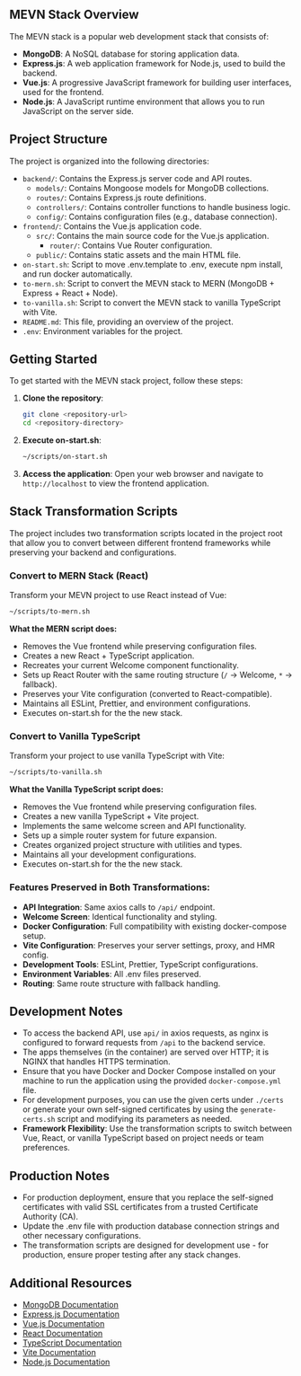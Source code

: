 
## MEVN Stack Overview
The MEVN stack is a popular web development stack that consists of:
-   **MongoDB**: A NoSQL database for storing application data.
-   **Express.js**: A web application framework for Node.js, used to build the backend.
-   **Vue.js**: A progressive JavaScript framework for building user interfaces, used for the frontend.
-   **Node.js**: A JavaScript runtime environment that allows you to run JavaScript on the server side.

## Project Structure
The project is organized into the following directories:
-   `backend/`: Contains the Express.js server code and API routes.
    -   `models/`: Contains Mongoose models for MongoDB collections.
    -   `routes/`: Contains Express.js route definitions.
    -   `controllers/`: Contains controller functions to handle business logic.
    -   `config/`: Contains configuration files (e.g., database connection).
-   `frontend/`: Contains the Vue.js application code.
    -   `src/`: Contains the main source code for the Vue.js application.
        -   `router/`: Contains Vue Router configuration.
    -   `public/`: Contains static assets and the main HTML file.
-   `on-start.sh`: Script to move .env.template to .env, execute npm install, and run docker automatically.
-   `to-mern.sh`: Script to convert the MEVN stack to MERN (MongoDB + Express + React + Node).
-   `to-vanilla.sh`: Script to convert the MEVN stack to vanilla TypeScript with Vite.
-   `README.md`: This file, providing an overview of the project.
-   `.env`: Environment variables for the project.

## Getting Started
To get started with the MEVN stack project, follow these steps:
1.  **Clone the repository**:
    ```bash
    git clone <repository-url>
    cd <repository-directory>
    ```
2.  **Execute on-start.sh**:
    ```bash
    ~/scripts/on-start.sh
    ```
3.  **Access the application**: Open your web browser and navigate to `http://localhost` to view the frontend application.

## Stack Transformation Scripts
The project includes two transformation scripts located in the project root that allow you to convert between different frontend frameworks while preserving your backend and configurations.

### Convert to MERN Stack (React)
Transform your MEVN project to use React instead of Vue:
```bash
~/scripts/to-mern.sh
```
**What the MERN script does:**
-   Removes the Vue frontend while preserving configuration files.
-   Creates a new React + TypeScript application.
-   Recreates your current Welcome component functionality.
-   Sets up React Router with the same routing structure (`/` → Welcome, `*` → fallback).
-   Preserves your Vite configuration (converted to React-compatible).
-   Maintains all ESLint, Prettier, and environment configurations.
-   Executes on-start.sh for the the new stack.

### Convert to Vanilla TypeScript
Transform your project to use vanilla TypeScript with Vite:
```bash
~/scripts/to-vanilla.sh
```
**What the Vanilla TypeScript script does:**
-   Removes the Vue frontend while preserving configuration files.
-   Creates a new vanilla TypeScript + Vite project.
-   Implements the same welcome screen and API functionality.
-   Sets up a simple router system for future expansion.
-   Creates organized project structure with utilities and types.
-   Maintains all your development configurations.
-   Executes on-start.sh for the the new stack.

### Features Preserved in Both Transformations:
-   **API Integration**: Same axios calls to `/api/` endpoint.
-   **Welcome Screen**: Identical functionality and styling.
-   **Docker Configuration**: Full compatibility with existing docker-compose setup.
-   **Vite Configuration**: Preserves your server settings, proxy, and HMR config.
-   **Development Tools**: ESLint, Prettier, TypeScript configurations.
-   **Environment Variables**: All .env files preserved.
-   **Routing**: Same route structure with fallback handling.

## Development Notes
-   To access the backend API, use `api/` in axios requests, as nginx is configured to forward requests from `/api` to the backend service.
-   The apps themselves (in the container) are served over HTTP; it is NGINX that handles HTTPS termination.
-   Ensure that you have Docker and Docker Compose installed on your machine to run the application using the provided `docker-compose.yml` file.
-   For development purposes, you can use the given certs under `./certs` or generate your own self-signed certificates by using the `generate-certs.sh` script and modifying its parameters as needed.
-   **Framework Flexibility**: Use the transformation scripts to switch between Vue, React, or vanilla TypeScript based on project needs or team preferences.

## Production Notes
-   For production deployment, ensure that you replace the self-signed certificates with valid SSL certificates from a trusted Certificate Authority (CA).
-   Update the .env file with production database connection strings and other necessary configurations.
-   The transformation scripts are designed for development use - for production, ensure proper testing after any stack changes.

## Additional Resources
-   [MongoDB Documentation](https://docs.mongodb.com/)
-   [Express.js Documentation](https://expressjs.com/)
-   [Vue.js Documentation](https://vuejs.org/guide/)
-   [React Documentation](https://react.dev/)
-   [TypeScript Documentation](https://www.typescriptlang.org/docs/)
-   [Vite Documentation](https://vitejs.dev/guide/)
-   [Node.js Documentation](https://nodejs.org/en/docs/)
